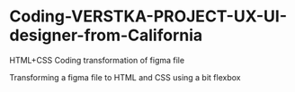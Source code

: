 # Coding-VERSTKA-PROJECT-UX-UI-designer-from-California
HTML+CSS Coding transformation of figma file

Transforming a figma file to HTML and CSS using a bit flexbox
